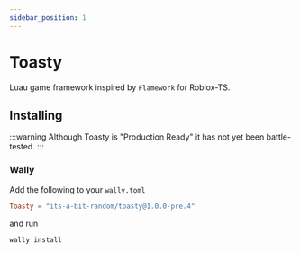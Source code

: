 ```yaml
---
sidebar_position: 1
---
```


# Toasty

Luau game framework inspired by `Flamework` for Roblox-TS.

## Installing

:::warning
Although Toasty is "Production Ready" it has not yet been battle-tested.
:::

### Wally

Add the following to your `wally.toml`

```toml
Toasty = "its-a-bit-random/toasty@1.0.0-pre.4"
```

and run

```sh
wally install
```